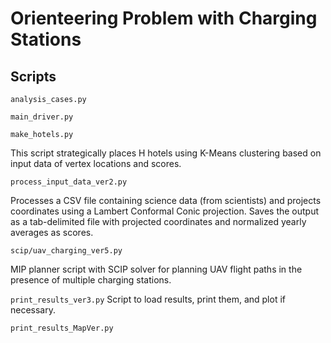 # Orienteering Problem with Charging Stations

## Scripts

`analysis_cases.py`


`main_driver.py`


`make_hotels.py`

This script strategically places H hotels using K-Means clustering based on input data of vertex locations and scores.

`process_input_data_ver2.py`

Processes a CSV file containing science data (from scientists) and projects coordinates using a Lambert Conformal Conic projection.
Saves the output as a tab-delimited file with projected coordinates and normalized yearly averages as scores.

`scip/uav_charging_ver5.py`

MIP planner script with SCIP solver for planning UAV flight paths in the presence of multiple charging stations.


`print_results_ver3.py`
Script to load results, print them, and plot if necessary.


`print_results_MapVer.py`